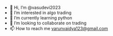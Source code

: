 - 👋 Hi, I’m @vasudevi2023
- 👀 I’m interested in algo trading
- 🌱 I’m currently learning python
- 💞️ I’m looking to collaborate on trading
- 📫 How to reach me varunvaidya123@gmail.com

<!---
vasudevi2023/vasudevi2023 is a ✨ special ✨ repository because its `README.md` (this file) appears on your GitHub profile.
You can click the Preview link to take a look at your changes.
--->

